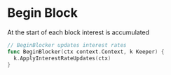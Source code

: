 <!--
order: 6
-->

# Begin Block

At the start of each block interest is accumulated

```go
// BeginBlocker updates interest rates
func BeginBlocker(ctx context.Context, k Keeper) {
  k.ApplyInterestRateUpdates(ctx)
}
```
